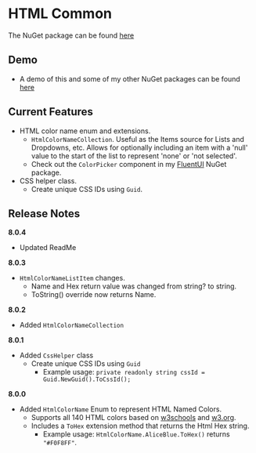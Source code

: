 # HTML Common

The NuGet package can be found [here](https://www.nuget.org/packages/Marqdouj.HtmlCommon/)

## Demo
- A demo of this and some of my other NuGet packages can be found [here](https://github.com/marqdouj/BlazorSandbox)

## Current Features 
- HTML color name enum and extensions.
  - `HtmlColorNameCollection`. Useful as the Items source for Lists and Dropdowns, etc.
  Allows for optionally including an item with a 'null' value to the start of the list to represent 'none' or 'not selected'.
  - Check out the `ColorPicker` component in my [FluentUI](https://www.nuget.org/packages/Marqdouj.HtmlComponents.FluentUI/) NuGet package.
- CSS helper class.
  - Create unique CSS IDs using `Guid`.

## Release Notes
**8.0.4**
- Updated ReadMe

**8.0.3**
- `HtmlColorNameListItem` changes.
  - Name and Hex return value was changed from string? to string.
  - ToString() override now returns Name.

**8.0.2**
- Added `HtmlColorNameCollection`

**8.0.1**
- Added `CssHelper` class
  - Create unique CSS IDs using `Guid`
    - Example usage: `private readonly string cssId = Guid.NewGuid().ToCssId();`

**8.0.0**
- Added `HtmlColorName` Enum to represent HTML Named Colors.
  - Supports all 140 HTML colors based on [w3schools](https://www.w3schools.com/colors/colors_names.asp) and [w3.org](https://www.w3.org/TR/css-color-4/#named-colors).
  - Includes a `ToHex` extension method that returns the Html Hex string.
    - Example usage: `HtmlColorName.AliceBlue.ToHex()` returns `"#F0F8FF"`.
